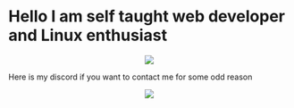 # Hello I am self taught web developer and Linux enthusiast

<p align="center">
  <a href="https://git.io/JJmN9">
    <img src="https://github-readme-stats.vercel.app/api?username=Maciejka1&show_icons=true&theme=radical&line_height=27&include_all_commits=true&count_private=true" />
  </a>
</p>

Here is my discord if you want to contact me for some odd reason
<p align="center">
  <a href="https://discord.com/users/772177682321375262">
    <img src="https://lanyard.cnrad.dev/api/772177682321375262?animated=true" />
  </a>
</p>


